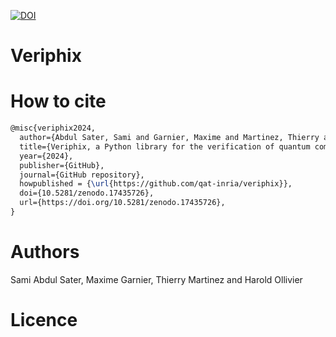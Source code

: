 [![DOI](https://zenodo.org/badge/828979817.svg)](https://doi.org/10.5281/zenodo.17435726)

# Veriphix

# How to cite

```latex
@misc{veriphix2024,
  author={Abdul Sater, Sami and Garnier, Maxime and Martinez, Thierry and Ollivier, Harold},
  title={Veriphix, a Python library for the verification of quantum computation},
  year={2024},
  publisher={GitHub},
  journal={GitHub repository},
  howpublished = {\url{https://github.com/qat-inria/veriphix}},
  doi={10.5281/zenodo.17435726},
  url={https://doi.org/10.5281/zenodo.17435726},
}
```

# Authors
Sami Abdul Sater, Maxime Garnier, Thierry Martinez and Harold Ollivier

# Licence
